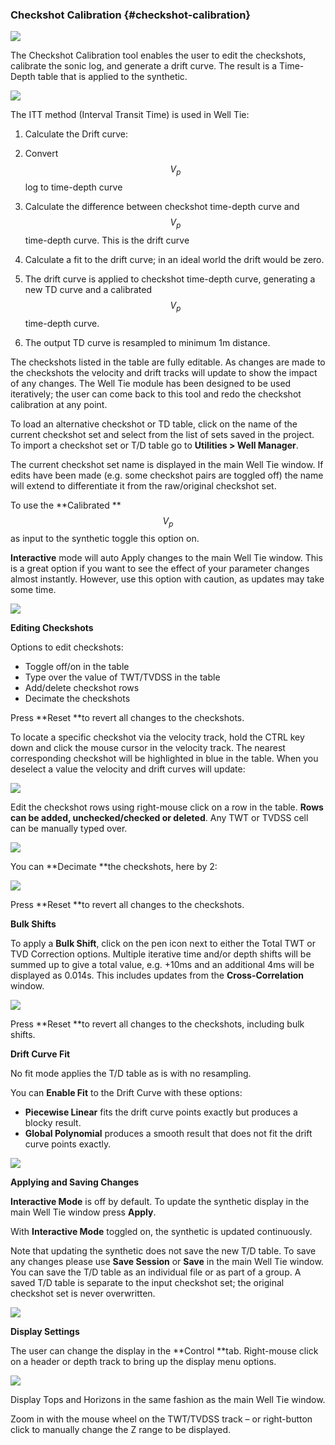### Checkshot Calibration {#checkshot-calibration}

![](/assets/212_Interpretation.png)

The Checkshot Calibration tool enables the user to edit the checkshots, calibrate the sonic log, and generate a drift curve. The result is a Time-Depth table that is applied to the synthetic.

![](/assets/213_Interpretation.png)

The ITT method \(Interval Transit Time\) is used in Well Tie:

1. Calculate the Drift curve:

2. Convert $$V_p$$ log to time-depth curve

3. Calculate the difference between checkshot time-depth curve and $$V_p$$ time-depth curve. This is the drift curve

4. Calculate a fit to the drift curve; in an ideal world the drift would be zero.

5. The drift curve is applied to checkshot time-depth curve, generating a new TD curve and a calibrated $$V_p$$ time-depth curve.

6. The output TD curve is resampled to minimum 1m distance.

The checkshots listed in the table are fully editable. As changes are made to the checkshots the velocity and drift tracks will update to show the impact of any changes. The Well Tie module has been designed to be used iteratively; the user can come back to this tool and redo the checkshot calibration at any point.

To load an alternative checkshot or TD table, click on the name of the current checkshot set and select from the list of sets saved in the project. To import a checkshot set or T/D table go to **Utilities &gt; Well Manager**.

The current checkshot set name is displayed in the main Well Tie window. If edits have been made \(e.g. some checkshot pairs are toggled off\) the name will extend to differentiate it from the raw/original checkshot set.

To use the **Calibrated **$$V_p$$ as input to the synthetic toggle this option on.

**Interactive** mode will auto Apply changes to the main Well Tie window. This is a great option if you want to see the effect of your parameter changes almost instantly. However, use this option with caution, as updates may take some time.

![](/assets/214_Interpretation.png)

**Editing Checkshots**

Options to edit checkshots:

* Toggle off/on in the table
* Type over the value of TWT/TVDSS in the table
* Add/delete checkshot rows
* Decimate the checkshots

Press **Reset **to revert all changes to the checkshots.

To locate a specific checkshot via the velocity track, hold the CTRL key down and click the mouse cursor in the velocity track. The nearest corresponding checkshot will be highlighted in blue in the table. When you deselect a value the velocity and drift curves will update:

![](/assets/215_Interpretation.png)

Edit the checkshot rows using right-mouse click on a row in the table. **Rows can be added, unchecked/checked or deleted**. Any TWT or TVDSS cell can be manually typed over.

![](/assets/216_Interpretation.png)

You can **Decimate **the checkshots, here by 2:

![](/assets/217_Interpretation.png)

Press **Reset **to revert all changes to the checkshots.

**Bulk Shifts**

To apply a **Bulk Shift**, click on the pen icon next to either the Total TWT or TVD Correction options. Multiple iterative time and/or depth shifts will be summed up to give a total value, e.g. +10ms and an additional 4ms will be displayed as 0.014s. This includes updates from the **Cross-Correlation** window.

![](/assets/218_Interpretation.png)

Press **Reset **to revert all changes to the checkshots, including bulk shifts.

**Drift Curve Fit**

No fit mode applies the T/D table as is with no resampling.

You can **Enable Fit** to the Drift Curve with these options:

* **Piecewise Linear** fits the drift curve points exactly but produces a blocky result.
* **Global Polynomial** produces a smooth result that does not fit the drift curve points exactly.

![](/assets/219_Interpretation.png)

**Applying and Saving Changes**

**Interactive Mode** is off by default. To update the synthetic display in the main Well Tie window press **Apply**.

With **Interactive Mode** toggled on, the synthetic is updated continuously.

Note that updating the synthetic does not save the new T/D table. To save any changes please use **Save Session** or **Save** in the main Well Tie window. You can save the T/D table as an individual file or as part of a group. A saved T/D table is separate to the input checkshot set; the original checkshot set is never overwritten.

![](/assets/220_Interpretation.png)

**Display Settings**

The user can change the display in the **Control **tab. Right-mouse click on a header or depth track to bring up the display menu options.



![](/assets/221_Interpretation.png)

Display Tops and Horizons in the same fashion as the main Well Tie window. 

Zoom in with the mouse wheel on the TWT/TVDSS track – or right-button click to manually change the Z range to be displayed.